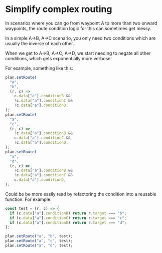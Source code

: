 # Simplify complex routing

In scenarios where you can go from waypoint A to more than two onward waypoints, the route condition logic for this can sometimes get messy.

In a simple A->B, A->C scenario, you only need two conditions which are usually the inverse of each other.

When we get to A->B, A->C, A->D, we start needing to negate all other conditions, which gets exponentially more verbose.

For example, something like this:

```javascript
plan.setRoute(
  "a",
  "b",
  (r, c) =>
    c.data["a"].conditionB &&
    !c.data["a"].conditionC &&
    !c.data["a"].conditionD,
);
plan.setRoute(
  "a",
  "c",
  (r, c) =>
    !c.data["a"].conditionB &&
    c.data["a"].conditionC &&
    !c.data["a"].conditionD,
);
plan.setRoute(
  "a",
  "d",
  (r, c) =>
    !c.data["a"].conditionB &&
    !c.data["a"].conditionC &&
    c.data["a"].conditionD,
);
```

Could be be more easily read by refactoring the condition into a reusable function. For example:

```javascript
const test = (r, c) => {
  if (c.data["a"].conditionB) return r.target === "b";
  if (c.data["a"].conditionC) return r.target === "c";
  if (c.data["a"].conditionD) return r.target === "d";
};

plan.setRoute("a", "b", test);
plan.setRoute("a", "c", test);
plan.setRoute("a", "d", test);
```
